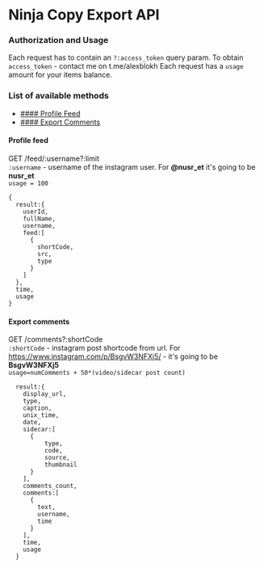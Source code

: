 # Ninja Copy Export API

### Authorization and Usage
Each request has to contain an `?:access_token` query param. To obtain `access_token` - contact me on t.me/alexblokh
Each request has a `usage` amount for your items balance.

### List of available methods
* [#### Profile Feed](#get-user-feed)
* [#### Export Comments](#get-user-feed)

#### Profile feed
GET /feed/:username?:limit  
`:username` - username of the instagram user. For **@nusr_et** it's going to be **nusr_et**  
`usage = 100`
```
{
  result:{
    userId,
    fullName,
    username,
    feed:[
      {
        shortCode,
        src,
        type
      }
    ]
  },
  time,
  usage
}
```

#### Export comments
GET /comments?:shortCode  
`:shortCode` - instagram post shortcode from url. For https://www.instagram.com/p/BsgvW3NFXj5/ - it's going to be **BsgvW3NFXj5**  
`usage=numComments + 50*(video/sidecar post count)`

```
  result:{
    display_url,
    type,
    caption,
    unix_time,
    date,
    sidecar:[
      {
          type,
          code,
          source,
          thumbnail
      }
    ],
    comments_count,
    comments:[
      {
        text,
        username,
        time
      }
    ],
    time,
    usage
  }
```
